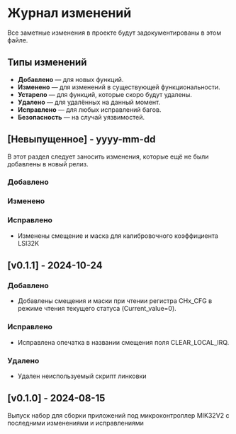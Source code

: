 
# Журнал изменений
Все заметные изменения в проекте будут задокументированы в этом файле.

## Типы изменений
- **Добавлено** — для новых функций.
- **Изменено** — для изменений в существующей функциональности.
- **Устарело** — для функций, которые скоро будут удалены.
- **Удалено** — для удалённых на данный момент.
- **Исправлено** — для любых исправлений багов.
- **Безопасность** — на случай уязвимостей.

## [Невыпущенное] - yyyy-mm-dd
 
В этот раздел следует заносить изменения, которые ещё не были добавлены в новый релиз.

### Добавлено
  
### Изменено
 
### Исправлено
- Изменены смещение и маска для калибровочного коэффициента LSI32K

## [v0.1.1] - 2024-10-24
 
### Добавлено
- Добавлены смещения и маски при чтении регистра CHx_CFG в режиме чтения текущего статуса (Current_value=0).
 
### Исправлено
- Исправлена опечатка в названии смещения поля CLEAR_LOCAL_IRQ. 
  
### Удалено
- Удален неиспользуемый скрипт линковки

## [v0.1.0] - 2024-08-15
 
Выпуск набор для сборки приложений под микроконтроллер MIK32V2 с последними изменениями и исправлениями

